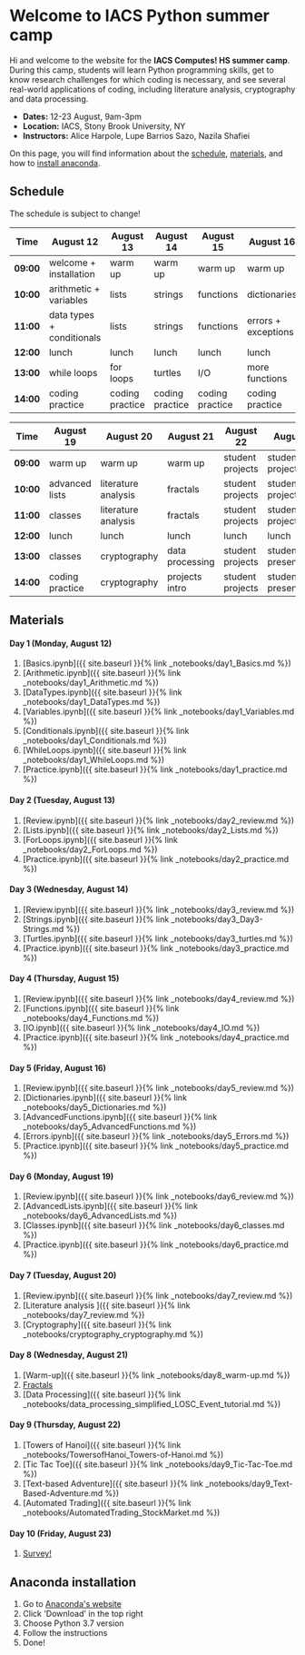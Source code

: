 # Welcome to IACS Python summer camp

Hi and welcome to the website for the **IACS Computes! HS summer camp**. During this camp, students will learn Python programming skills, get to know research challenges for which coding is necessary, and see several real-world applications of coding, including literature analysis, cryptography and data processing.

- **Dates:** 12-23 August, 9am-3pm
- **Location:** IACS, Stony Brook University, NY
- **Instructors:** Alice Harpole, Lupe Barrios Sazo, Nazila Shafiei

On this page, you will find information about the [schedule](#schedule), [materials](#materials), and how to [install anaconda](#anaconda-installation).


## Schedule

The schedule is subject to change!

Time | August 12 | August 13 | August 14 | August 15 | August 16
---------- | ---------- | ---------- | ---------- | ---------- | ----------
**09:00** | welcome + installation | warm up | warm up | warm up | warm up
**10:00** | arithmetic + variables | lists | strings | functions | dictionaries
**11:00** | data types + conditionals | lists | strings | functions | errors + exceptions
**12:00** | lunch | lunch | lunch | lunch | lunch
**13:00** | while loops | for loops | turtles | I/O | more functions
**14:00** | coding practice | coding practice | coding practice | coding practice | coding practice

Time | August 19 | August 20 | August 21 | August 22 | August 23
---------- | ---------- | ---------- | ---------- | ---------- | ----------
**09:00** | warm up | warm up | warm up | student projects | student projects
**10:00** | advanced lists | literature analysis | fractals | student projects | student projects
**11:00** | classes | literature analysis | fractals | student projects | student projects
**12:00** | lunch | lunch | lunch | lunch | lunch
**13:00** | classes | cryptography | data processing | student projects | student presentations
**14:00** | coding practice | cryptography | projects intro | student projects | student presentations


## Materials
#### Day 1 (Monday, August 12)
1. [Basics.ipynb]({{ site.baseurl }}{% link _notebooks/day1_Basics.md %})
2. [Arithmetic.ipynb]({{ site.baseurl }}{% link _notebooks/day1_Arithmetic.md %})
3. [DataTypes.ipynb]({{ site.baseurl }}{% link _notebooks/day1_DataTypes.md %})
4. [Variables.ipynb]({{ site.baseurl }}{% link _notebooks/day1_Variables.md %})
5. [Conditionals.ipynb]({{ site.baseurl }}{% link _notebooks/day1_Conditionals.md %})
6. [WhileLoops.ipynb]({{ site.baseurl }}{% link _notebooks/day1_WhileLoops.md %})
7. [Practice.ipynb]({{ site.baseurl }}{% link _notebooks/day1_practice.md %})

#### Day 2 (Tuesday, August 13)
1. [Review.ipynb]({{ site.baseurl }}{% link _notebooks/day2_review.md %})
2. [Lists.ipynb]({{ site.baseurl }}{% link _notebooks/day2_Lists.md %})
3. [ForLoops.ipynb]({{ site.baseurl }}{% link _notebooks/day2_ForLoops.md %})
4. [Practice.ipynb]({{ site.baseurl }}{% link _notebooks/day2_practice.md %})

#### Day 3 (Wednesday, August 14)
1. [Review.ipynb]({{ site.baseurl }}{% link _notebooks/day3_review.md %})
1. [Strings.ipynb]({{ site.baseurl }}{% link _notebooks/day3_Day3-Strings.md %})
2. [Turtles.ipynb]({{ site.baseurl }}{% link _notebooks/day3_turtles.md %})
7. [Practice.ipynb]({{ site.baseurl }}{% link _notebooks/day3_practice.md %})

#### Day 4 (Thursday, August 15)
1. [Review.ipynb]({{ site.baseurl }}{% link _notebooks/day4_review.md %})
1. [Functions.ipynb]({{ site.baseurl }}{% link _notebooks/day4_Functions.md %})
2. [IO.ipynb]({{ site.baseurl }}{% link _notebooks/day4_IO.md %})
7. [Practice.ipynb]({{ site.baseurl }}{% link _notebooks/day4_practice.md %})

#### Day 5 (Friday, August 16)
1. [Review.ipynb]({{ site.baseurl }}{% link _notebooks/day5_review.md %})
1. [Dictionaries.ipynb]({{ site.baseurl }}{% link _notebooks/day5_Dictionaries.md %})
2. [AdvancedFunctions.ipynb]({{ site.baseurl }}{% link _notebooks/day5_AdvancedFunctions.md %})
3. [Errors.ipynb]({{ site.baseurl }}{% link _notebooks/day5_Errors.md %})
7. [Practice.ipynb]({{ site.baseurl }}{% link _notebooks/day5_practice.md %})

#### Day 6 (Monday, August 19)
1. [Review.ipynb]({{ site.baseurl }}{% link _notebooks/day6_review.md %})
1. [AdvancedLists.ipynb]({{ site.baseurl }}{% link _notebooks/day6_AdvancedLists.md %})
2. [Classes.ipynb]({{ site.baseurl }}{% link _notebooks/day6_classes.md %})
3. [Practice.ipynb]({{ site.baseurl }}{% link _notebooks/day6_practice.md %})

#### Day 7 (Tuesday, August 20)
1. [Review.ipynb]({{ site.baseurl }}{% link _notebooks/day7_review.md %})
2. [Literature analysis ]({{ site.baseurl }}{% link _notebooks/day7_review.md %})
1. [Cryptography]({{ site.baseurl }}{% link _notebooks/cryptography_cryptography.md %})

#### Day 8 (Wednesday, August 21)
1. [Warm-up]({{ site.baseurl }}{% link _notebooks/day8_warm-up.md %})
1. [Fractals]()
1. [Data Processing]({{ site.baseurl }}{% link _notebooks/data_processing_simplified_LOSC_Event_tutorial.md %})

#### Day 9 (Thursday, August 22)
1. [Towers of Hanoi]({{ site.baseurl }}{% link _notebooks/TowersofHanoi_Towers-of-Hanoi.md %})
2. [Tic Tac Toe]({{ site.baseurl }}{% link _notebooks/day9_Tic-Tac-Toe.md %})
3. [Text-based Adventure]({{ site.baseurl }}{% link _notebooks/day9_Text-Based-Adventure.md %})
4. [Automated Trading]({{ site.baseurl }}{% link _notebooks/AutomatedTrading_StockMarket.md %})

#### Day 10 (Friday, August 23)
1. [Survey!]()

## Anaconda installation

1. Go to [Anaconda's website](https://www.anaconda.com/)
2. Click 'Download' in the top right
3. Choose Python 3.7 version
4. Follow the instructions
5. Done!
